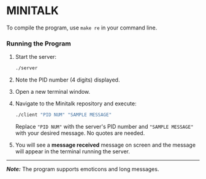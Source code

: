 # MINITALK

To compile the program, use `make re` in your command line.

### Running the Program

1. Start the server:
    ```bash
    ./server
    ```

2. Note the PID number (4 digits) displayed.

3. Open a new terminal window.

4. Navigate to the Minitalk repository and execute:
    ```bash
    ./client "PID NUM" "SAMPLE MESSAGE"
    ```

   Replace `"PID NUM"` with the server's PID number and `"SAMPLE MESSAGE"` with your desired message. No quotes are needed.

5. You will see a **message received** message on screen and the message will appear in the terminal running the server.

---

**_Note:_** The program supports emoticons and long messages.









